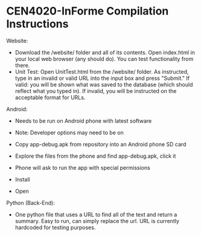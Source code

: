 # CEN4020-InForme Compilation Instructions
Website:
* Download the /website/ folder and all of its contents. Open index.html in your local web browser (any should do). You can test functionality from there.
* Unit Test: Open UnitTest.html from the /website/ folder. As instructed, type in an invalid or valid URL into the input box and press "Submit." If valid: you will be shown what was saved to the database (which should reflect what you typed in). If invalid, you will be instructed on the acceptable format for URLs.

Android:

* Needs to be run on Android phone with latest software
* Note: Developer options may need to be on

* Copy app-debug.apk from repository into an Android phone SD card
* Explore the files from the phone and find app-debug.apk, click it
* Phone will ask to run the app with special permissions
* Install
* Open


Python (Back-End):
* One python file that uses a URL to find all of the text and return a summary.
Easy to run, can simply replace the url. URL is currently hardcoded for testing purposes.

